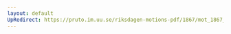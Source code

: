 ```yaml
---
layout: default
UpRedirect: https://pruto.im.uu.se/riksdagen-motions-pdf/1867/mot_1867__ak__137/mot_1867__ak__137-001.pdf
---
```

